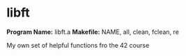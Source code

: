 # libft

**Program Name:** libft.a
**Makefile:** NAME, all, clean, fclean, re

My own set of helpful functions fro the 42 course